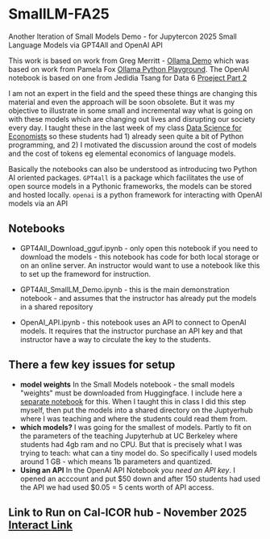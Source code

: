 # SmallLM-FA25
Another Iteration of Small Models Demo - for Jupytercon 2025
Small Language Models via GPT4All and OpenAI API

This work is based on work from Greg Merritt - [Ollama Demo](https://github.com/ds-modules/ollama-demo) which was based on work from Pamela Fox [Ollama Python Playground](https://github.com/pamelafox/ollama-python-playground). The OpenAI notebook is based on one from Jedidia Tsang for Data 6 [Proeject Part 2](https://github.com/data-6-berkeley/materials-fa24/blob/main/proj/project-part2.ipynb)

I am not an expert in the field and the speed these things are changing this material and even the approach will be soon obsolete. But it was my objective to illustrate in some small and incremental way what is going on with these models which are changing out lives and disrupting our society every day. I taught these in the last week of my class [Data Science for Economists](https://www.econ148.org/) so these students had 1) already seen quite a bit of Python programming, and 2) I motivated the discussion around the cost of models and the cost of tokens eg elemental economics of language models.   

Basically the notebooks can also be understood as introducing two Python AI oriented packages.  `GPT4all` is a package which facilitates the use of open source models in a Pythonic frameworks, the models can be stored and hosted locally.  `openai` is a python framework for interacting with OpenAI models via an API 

## Notebooks 
 - GPT4All_Download_gguf.ipynb - only open this notebook if you need to download the models - this notebook has code for both local storage or on an online server.  An instructor would want to use a notebook like this to set up the frameword for instruction.
   
 - GPT4All_SmallLM_Demo.ipynb - this is the main demonstration notebook - and assumes that the instructor has already put the models in a shared repository 
   
 - OpenAI_API.ipynb - this notebook uses an API to connect to OpenAI models. It requires that the instructor purchase an API key and that instructor have a way to circulate the key to the students.  


## There a few key issues for setup
- **model weights** In the Small Models notebook - the small models "weights" must be downloaded from Huggingface. I include here a [separate notebook](GPT4All_Download_gguf.ipynb) for this. When I taught this in class I did this step myself, then put the models into a shared directory on the Juptyerhub where I was teaching and where the students could read them from.
- **which models?** I was going for the smallest of models. Partly to fit on the parameters of the teaching Jupyterhub at UC Berkeley where students had 4gb ram and no CPU. But that is precisely what I was trying to teach: what can a tiny model do. So specifically I used models around 1 GB - which means 1b parameters and quantized.
- **Using an API** In the OpenAI API Notebook *you need an API key*. I opened an acccount and put $50 down and after 150 students had used the API we had used $0.05 = 5 cents worth of API access.

##  Link to Run on Cal-ICOR hub - November 2025 [Interact Link](https://jupyter.cal-icor.org/hub/user-redirect/git-pull?repo=https%3A%2F%2Fgithub.com%2Fds-modules%2FSmallLM-FA25&urlpath=lab%2Ftree%2FSmallLM-FA25%2F)
